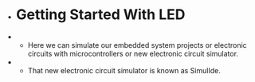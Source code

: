 + # Getting Started With LED
+  * Here we can simulate our embedded system projects or electronic circuits with microcontrollers or new electronic circuit simulator.
+  * That new electronic circuit simulator is known as SimulIde.
